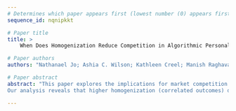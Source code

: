 ```yaml
--- 
# Determines which paper appears first (lowest number (0) appears first)
sequence_id: nqnipkkt

# Paper title 
title: >
	When Does Homogenization Reduce Competition in Algorithmic Personalized Pricing?

# Paper authors 
authors: "Nathanael Jo; Ashia C. Wilson; Kathleen Creel; Manish Raghavan"

# Paper abstract 
abstract: "This paper explores the implications for market competition of increasing homogenization between personalized pricing algorithms. 
Our analysis reveals that higher homogenization (correlated outcomes) diminishes consumer welfare. Furthermore, as consumers become more price sensitive, firms are increasingly incentivized to compromise on the accuracy of their predictions in exchange for coordination. Our results underscore the potential anti-competitive effects of algorithmic pricing and highlight the need for refined antitrust approaches in the era of digital markets."

--- 
```

